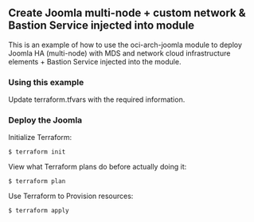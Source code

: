 ## Create Joomla multi-node + custom network & Bastion Service injected into module
This is an example of how to use the oci-arch-joomla module to deploy Joomla HA (multi-node) with MDS and network cloud infrastructure elements + Bastion Service injected into the module.
  
### Using this example
Update terraform.tfvars with the required information.

### Deploy the Joomla
Initialize Terraform:
```
$ terraform init
```
View what Terraform plans do before actually doing it:
```
$ terraform plan
```
Use Terraform to Provision resources:
```
$ terraform apply
```

